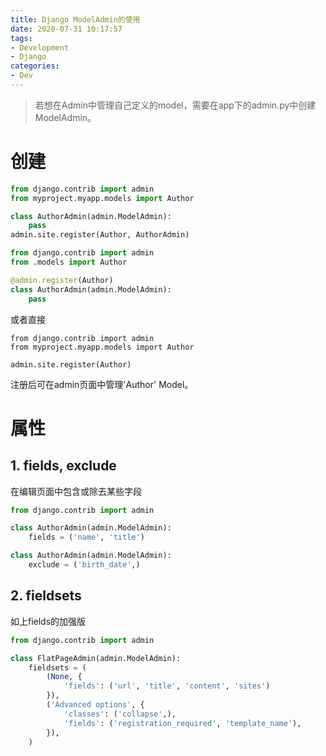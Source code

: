 ```yaml
---
title: Django ModelAdmin的使用
date: 2020-07-31 10:17:57
tags:
- Development
- Django
categories:
- Dev
---
```




>   若想在Admin中管理自己定义的model，需要在app下的admin.py中创建ModelAdmin。



# 创建

```python
from django.contrib import admin
from myproject.myapp.models import Author

class AuthorAdmin(admin.ModelAdmin):
    pass
admin.site.register(Author, AuthorAdmin)
```

```python
from django.contrib import admin
from .models import Author

@admin.register(Author)
class AuthorAdmin(admin.ModelAdmin):
    pass
```

或者直接

```pyth
from django.contrib import admin
from myproject.myapp.models import Author

admin.site.register(Author)
```

注册后可在admin页面中管理'Author' Model。





# 属性



## 1. fields, exclude 

在编辑页面中包含或除去某些字段

```python
from django.contrib import admin

class AuthorAdmin(admin.ModelAdmin):
    fields = ('name', 'title') 

class AuthorAdmin(admin.ModelAdmin):
    exclude = ('birth_date',)
```



## 2. fieldsets 

如上fields的加强版

```python
from django.contrib import admin

class FlatPageAdmin(admin.ModelAdmin):
    fieldsets = (
        (None, {
            'fields': ('url', 'title', 'content', 'sites')
        }),
        ('Advanced options', {
            'classes': ('collapse',),
            'fields': ('registration_required', 'template_name'),
        }),
    )
```

